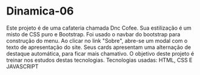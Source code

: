 # Dinamica-06
Este projeto é de uma cafateria chamada Dnc Cofee.
Sua estilização é um misto de CSS puro e Bootstrap.
Foi usado o navbar do bootstrap para construção do menu.
Ao clicar no link "Sobre", abre-se um modal com o texto de apresentação do site.
Seus cards apresentam uma alternação de destaque automática, para ficar mais chamativo.
O objetivo deste projeto é treinar  nos estudos destas tecnologias.
Tecnologias usadas:
HTML, CSS E JAVASCRIPT 
